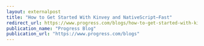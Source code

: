 ```yaml
---
layout: externalpost
title: "How to Get Started With Kinvey and NativeScript—Fast"
redirect_url: https://www.progress.com/blogs/how-to-get-started-with-kinvey-and-nativescript-fast
publication_name: "Progress Blog"
publication_url: "https://www.progress.com/blogs"
---
```


